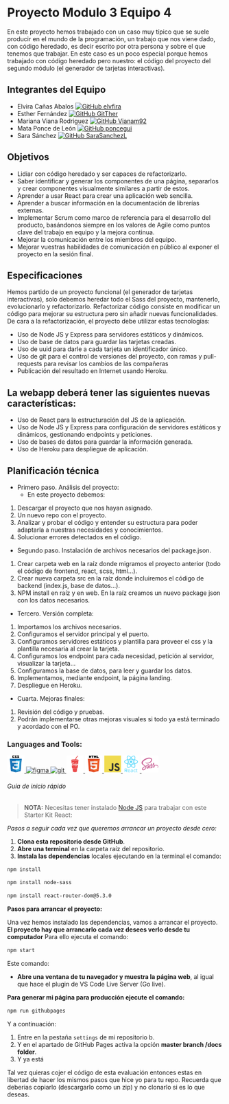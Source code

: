 # Proyecto Modulo 3 Equipo 4

En este proyecto hemos trabajado con un caso muy típico que se suele producir en el mundo de la programación, un trabajo que nos viene dado, con código heredado, es decir escrito por otra persona y sobre el que tenemos que trabajar. En este caso es un poco especial porque hemos trabajado con código heredado pero nuestro: el código del proyecto del segundo módulo (el generador de tarjetas interactivas).

## Integrantes del Equipo

- Elvira Cañas Abalos [![GitHub elvfira](https://img.shields.io/github/followers/elvfira?label=follow&style=social)](https://github.com/elvfira)
- Esther Fernández [![GitHub GitTher](https://img.shields.io/github/followers/GitTher?label=follow&style=social)](https://github.com/GitTher)
- Mariana Viana Rodriguez [![GitHub Vianam92](https://img.shields.io/github/followers/Vianam92?label=follow&style=social)](https://github.com/Vianam92)
- Mata Ponce de León [![GitHub poncegui](https://img.shields.io/github/followers/poncegui?label=follow&style=social)](https://github.com/poncegui)
- Sara Sánchez [![GitHub SaraSanchezL](https://img.shields.io/github/followers/SaraSanchezL?label=follow&style=social)](https://github.com/SaraSanchezL)

## Objetivos

- Lidiar con código heredado y ser capaces de refactorizarlo.
- Saber identificar y generar los componentes de una página, separarlos y crear componentes visualmente similares a partir de estos.
- Aprender a usar React para crear una aplicación web sencilla.
- Aprender a buscar información en la documentación de librerías externas.
- Implementar Scrum como marco de referencia para el desarrollo del producto, basándonos siempre en los valores de Agile como puntos clave del trabajo en equipo y la mejora continua.
- Mejorar la comunicación entre los miembros del equipo.
- Mejorar vuestras habilidades de comunicación en público al exponer el proyecto en la sesión final.

## Especificaciones

Hemos partido de un proyecto funcional (el generador de tarjetas interactivas), solo debemos heredar todo el Sass del proyecto, mantenerlo, evolucionarlo y refactorizarlo. Refactorizar código consiste en modificar un código para mejorar su estructura pero sin añadir nuevas funcionalidades.
De cara a la refactorización, el proyecto debe utilizar estas tecnologías:

- Uso de Node JS y Express para servidores estáticos y dinámicos.
- Uso de base de datos para guardar las tarjetas creadas.
- Uso de uuid para darle a cada tarjeta un identificador único.
- Uso de git para el control de versiones del proyecto, con ramas y pull-requests para revisar los cambios de las compañeras
- Publicación del resultado en Internet usando Heroku.

## La webapp deberá tener las siguientes nuevas características:

- Uso de React para la estructuración del JS de la aplicación.
- Uso de Node JS y Express para configuración de servidores estáticos y dinámicos, gestionando endpoints y peticiones.
- Uso de bases de datos para guardar la información generada.
- Uso de Heroku para despliegue de aplicación.

## Planificación técnica

- Primero paso. Análisis del proyecto:
  - En este proyecto debemos:

1.  Descargar el proyecto que nos hayan asignado.
2.  Un nuevo repo con el proyecto.
3.  Analizar y probar el código y entender su estructura para poder adaptarla a nuestras necesidades y conocimientos.
4.  Solucionar errores detectados en el código.

- Segundo paso. Instalación de archivos necesarios del package.json.

1. Crear carpeta web en la raíz donde migramos el proyecto anterior (todo el código de frontend, react, scss, html...).
2. Crear nueva carpeta src en la raíz donde incluiremos el código de backend (index.js, base de datos...).
3. NPM install en raíz y en web. En la raíz creamos un nuevo package json con los datos necesarios.

- Tercero. Versión completa:

1. Importamos los archivos necesarios.
2. Configuramos el servidor principal y el puerto.
3. Configuramos servidores estáticos y plantilla para proveer el css y la plantilla necesaria al crear la tarjeta.
4. Configuramos los endpoint para cada necesidad, petición al servidor, visualizar la tarjeta...
5. Configuramos la base de datos, para leer y guardar los datos.
6. Implementamos, mediante endpoint, la página landing.
7. Despliegue en Heroku.

- Cuarta. Mejoras finales:

1. Revisión del código y pruebas.
2. Podrán implementarse otras mejoras visuales si todo ya está terminado y acordado con el PO.

<h3 align="left">Languages and Tools:</h3>
<p align="left"> <a href="https://www.w3schools.com/css/" target="_blank" rel="noreferrer"> <img src="https://raw.githubusercontent.com/devicons/devicon/master/icons/css3/css3-original-wordmark.svg" alt="css3" width="40" height="40"/> </a> <a href="https://www.figma.com/" target="_blank" rel="noreferrer"> <img src="https://www.vectorlogo.zone/logos/figma/figma-icon.svg" alt="figma" width="40" height="40"/> </a> <a href="https://git-scm.com/" target="_blank" rel="noreferrer"> <img src="https://www.vectorlogo.zone/logos/git-scm/git-scm-icon.svg" alt="git" width="40" height="40"/> </a> <a href="https://gulpjs.com" target="_blank" rel="noreferrer"> <img src="https://raw.githubusercontent.com/devicons/devicon/master/icons/gulp/gulp-plain.svg" alt="gulp" width="40" height="40"/> </a> <a href="https://www.w3.org/html/" target="_blank" rel="noreferrer"> <img src="https://raw.githubusercontent.com/devicons/devicon/master/icons/html5/html5-original-wordmark.svg" alt="html5" width="40" height="40"/> </a> <a href="https://developer.mozilla.org/en-US/docs/Web/JavaScript" target="_blank" rel="noreferrer"> <img src="https://raw.githubusercontent.com/devicons/devicon/master/icons/javascript/javascript-original.svg" alt="javascript" width="40" height="40"/> </a> <a href="https://reactjs.org/" target="_blank" rel="noreferrer"> <img src="https://raw.githubusercontent.com/devicons/devicon/master/icons/react/react-original-wordmark.svg" alt="react" width="40" height="40"/> </a> <a href="https://sass-lang.com" target="_blank" rel="noreferrer"> <img src="https://raw.githubusercontent.com/devicons/devicon/master/icons/sass/sass-original.svg" alt="sass" width="40" height="40"/> </a> </p>

###### Guía de inicio rápido

> **NOTA:** Necesitas tener instalado [Node JS](https://nodejs.org/) para trabajar con este Starter Kit React:

_Pasos a seguir cada vez que queremos arrancar un proyecto desde cero:_

1. **Clona esta repositorio desde GitHub**.
1. **Abre una terminal** en la carpeta raíz del repositorio.
1. **Instala las dependencias** locales ejecutando en la terminal el comando:

```bash
npm install
```

```bash
npm install node-sass
```

```bash
npm install react-router-dom@5.3.0
```

**Pasos para arrancar el proyecto:**

Una vez hemos instalado las dependencias, vamos a arrancar el proyecto. **El proyecto hay que arrancarlo cada vez desees verlo desde tu computador** Para ello ejecuta el comando:

```bash
npm start
```

Este comando:

- **Abre una ventana de tu navegador y muestra la página web**, al igual que hace el plugin de VS Code Live Server (Go live).

**Para generar mi página para producción ejecute el comando:**

```bash
npm run githubpages
```

Y a continuación:

1. Entre en la pestaña `settings` de mi repositorio b.
2. Y en el apartado de GitHub Pages activa la opción **master branch /docs folder**.
3. Y ya está

Tal vez quieras cojer el código de esta evaluación entonces estas en libertad de hacer los mismos pasos que hice yo para tu repo. Recuerda que deberias copiarlo (descargarlo como un zip) y no clonarlo si es lo que deseas.
